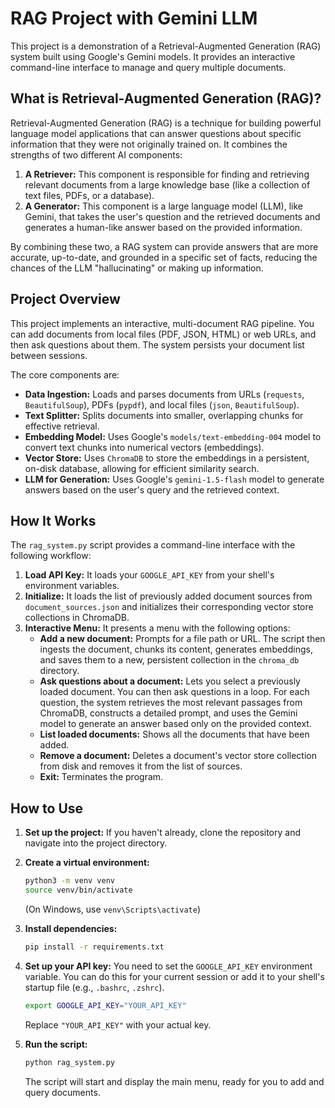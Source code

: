 # RAG Project with Gemini LLM

This project is a demonstration of a Retrieval-Augmented Generation (RAG) system built using Google's Gemini models. It provides an interactive command-line interface to manage and query multiple documents.

## What is Retrieval-Augmented Generation (RAG)?

Retrieval-Augmented Generation (RAG) is a technique for building powerful language model applications that can answer questions about specific information that they were not originally trained on. It combines the strengths of two different AI components:

1.  **A Retriever:** This component is responsible for finding and retrieving relevant documents from a large knowledge base (like a collection of text files, PDFs, or a database).
2.  **A Generator:** This component is a large language model (LLM), like Gemini, that takes the user's question and the retrieved documents and generates a human-like answer based on the provided information.

By combining these two, a RAG system can provide answers that are more accurate, up-to-date, and grounded in a specific set of facts, reducing the chances of the LLM "hallucinating" or making up information.

## Project Overview

This project implements an interactive, multi-document RAG pipeline. You can add documents from local files (PDF, JSON, HTML) or web URLs, and then ask questions about them. The system persists your document list between sessions.

The core components are:
-   **Data Ingestion:** Loads and parses documents from URLs (`requests`, `BeautifulSoup`), PDFs (`pypdf`), and local files (`json`, `BeautifulSoup`).
-   **Text Splitter:** Splits documents into smaller, overlapping chunks for effective retrieval.
-   **Embedding Model:** Uses Google's `models/text-embedding-004` model to convert text chunks into numerical vectors (embeddings).
-   **Vector Store:** Uses `ChromaDB` to store the embeddings in a persistent, on-disk database, allowing for efficient similarity search.
-   **LLM for Generation:** Uses Google's `gemini-1.5-flash` model to generate answers based on the user's query and the retrieved context.

## How It Works

The `rag_system.py` script provides a command-line interface with the following workflow:

1.  **Load API Key:** It loads your `GOOGLE_API_KEY` from your shell's environment variables.
2.  **Initialize:** It loads the list of previously added document sources from `document_sources.json` and initializes their corresponding vector store collections in ChromaDB.
3.  **Interactive Menu:** It presents a menu with the following options:
    -   **Add a new document:** Prompts for a file path or URL. The script then ingests the document, chunks its content, generates embeddings, and saves them to a new, persistent collection in the `chroma_db` directory.
    -   **Ask questions about a document:** Lets you select a previously loaded document. You can then ask questions in a loop. For each question, the system retrieves the most relevant passages from ChromaDB, constructs a detailed prompt, and uses the Gemini model to generate an answer based only on the provided context.
    -   **List loaded documents:** Shows all the documents that have been added.
    -   **Remove a document:** Deletes a document's vector store collection from disk and removes it from the list of sources.
    -   **Exit:** Terminates the program.

## How to Use

1.  **Set up the project:**
    If you haven't already, clone the repository and navigate into the project directory.

2.  **Create a virtual environment:**
    ```bash
    python3 -m venv venv
    source venv/bin/activate
    ```
    (On Windows, use `venv\Scripts\activate`)

3.  **Install dependencies:**
    ```bash
    pip install -r requirements.txt
    ```

4.  **Set up your API key:**
    You need to set the `GOOGLE_API_KEY` environment variable. You can do this for your current session or add it to your shell's startup file (e.g., `.bashrc`, `.zshrc`).
    ```bash
    export GOOGLE_API_KEY="YOUR_API_KEY"
    ```
    Replace `"YOUR_API_KEY"` with your actual key.

5.  **Run the script:**
    ```bash
    python rag_system.py
    ```
    The script will start and display the main menu, ready for you to add and query documents.